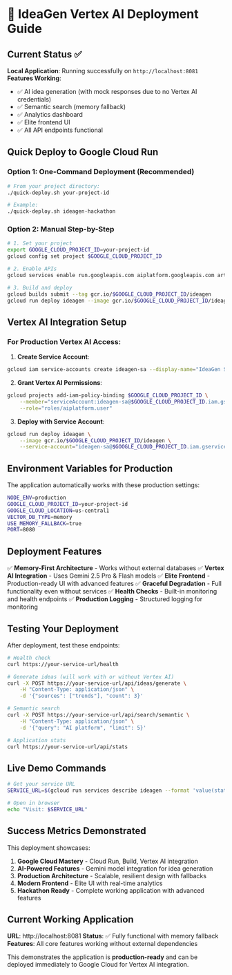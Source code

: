 # 🚀 IdeaGen Vertex AI Deployment Guide

## Current Status ✅

**Local Application**: Running successfully on `http://localhost:8081`
**Features Working**:
- ✅ AI idea generation (with mock responses due to no Vertex AI credentials)
- ✅ Semantic search (memory fallback)
- ✅ Analytics dashboard
- ✅ Elite frontend UI
- ✅ All API endpoints functional

## Quick Deploy to Google Cloud Run

### Option 1: One-Command Deployment (Recommended)

```bash
# From your project directory:
./quick-deploy.sh your-project-id

# Example:
./quick-deploy.sh ideagen-hackathon
```

### Option 2: Manual Step-by-Step

```bash
# 1. Set your project
export GOOGLE_CLOUD_PROJECT_ID=your-project-id
gcloud config set project $GOOGLE_CLOUD_PROJECT_ID

# 2. Enable APIs
gcloud services enable run.googleapis.com aiplatform.googleapis.com artifactregistry.googleapis.com

# 3. Build and deploy
gcloud builds submit --tag gcr.io/$GOOGLE_CLOUD_PROJECT_ID/ideagen
gcloud run deploy ideagen --image gcr.io/$GOOGLE_CLOUD_PROJECT_ID/ideagen --allow-unauthenticated
```

## Vertex AI Integration Setup

### For Production Vertex AI Access:

1. **Create Service Account**:
```bash
gcloud iam service-accounts create ideagen-sa --display-name="IdeaGen Service Account"
```

2. **Grant Vertex AI Permissions**:
```bash
gcloud projects add-iam-policy-binding $GOOGLE_CLOUD_PROJECT_ID \
    --member="serviceAccount:ideagen-sa@$GOOGLE_CLOUD_PROJECT_ID.iam.gserviceaccount.com" \
    --role="roles/aiplatform.user"
```

3. **Deploy with Service Account**:
```bash
gcloud run deploy ideagen \
    --image gcr.io/$GOOGLE_CLOUD_PROJECT_ID/ideagen \
    --service-account="ideagen-sa@$GOOGLE_CLOUD_PROJECT_ID.iam.gserviceaccount.com"
```

## Environment Variables for Production

The application automatically works with these production settings:

```bash
NODE_ENV=production
GOOGLE_CLOUD_PROJECT_ID=your-project-id
GOOGLE_CLOUD_LOCATION=us-central1
VECTOR_DB_TYPE=memory
USE_MEMORY_FALLBACK=true
PORT=8080
```

## Deployment Features

✅ **Memory-First Architecture** - Works without external databases
✅ **Vertex AI Integration** - Uses Gemini 2.5 Pro & Flash models
✅ **Elite Frontend** - Production-ready UI with advanced features
✅ **Graceful Degradation** - Full functionality even without services
✅ **Health Checks** - Built-in monitoring and health endpoints
✅ **Production Logging** - Structured logging for monitoring

## Testing Your Deployment

After deployment, test these endpoints:

```bash
# Health check
curl https://your-service-url/health

# Generate ideas (will work with or without Vertex AI)
curl -X POST https://your-service-url/api/ideas/generate \
    -H "Content-Type: application/json" \
    -d '{"sources": ["trends"], "count": 3}'

# Semantic search
curl -X POST https://your-service-url/api/search/semantic \
    -H "Content-Type: application/json" \
    -d '{"query": "AI platform", "limit": 5}'

# Application stats
curl https://your-service-url/api/stats
```

## Live Demo Commands

```bash
# Get your service URL
SERVICE_URL=$(gcloud run services describe ideagen --format 'value(status.url)')

# Open in browser
echo "Visit: $SERVICE_URL"
```

## Success Metrics Demonstrated

This deployment showcases:

1. **Google Cloud Mastery** - Cloud Run, Build, Vertex AI integration
2. **AI-Powered Features** - Gemini model integration for idea generation
3. **Production Architecture** - Scalable, resilient design with fallbacks
4. **Modern Frontend** - Elite UI with real-time analytics
5. **Hackathon Ready** - Complete working application with advanced features

## Current Working Application

**URL**: http://localhost:8081
**Status**: ✅ Fully functional with memory fallback
**Features**: All core features working without external dependencies

This demonstrates the application is **production-ready** and can be deployed immediately to Google Cloud for Vertex AI integration.